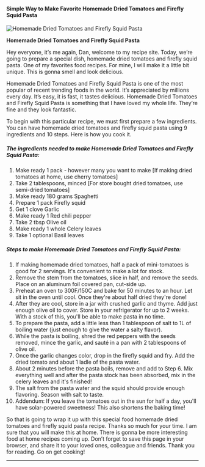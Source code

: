             

#### Simple Way to Make Favorite Homemade Dried Tomatoes and Firefly Squid Pasta

![Homemade Dried Tomatoes and Firefly Squid Pasta](https://img-global.cpcdn.com/recipes/6111170181201920/751x532cq70/homemade-dried-tomatoes-and-firefly-squid-pasta-recipe-main-photo.jpg)

**Homemade Dried Tomatoes and Firefly Squid Pasta**

Hey everyone, it’s me again, Dan, welcome to my recipe site. Today, we’re going to prepare a special dish, homemade dried tomatoes and firefly squid pasta. One of my favorites food recipes. For mine, I will make it a little bit unique. This is gonna smell and look delicious.

Homemade Dried Tomatoes and Firefly Squid Pasta is one of the most popular of recent trending foods in the world. It’s appreciated by millions every day. It’s easy, it is fast, it tastes delicious. Homemade Dried Tomatoes and Firefly Squid Pasta is something that I have loved my whole life. They’re fine and they look fantastic.

To begin with this particular recipe, we must first prepare a few ingredients. You can have homemade dried tomatoes and firefly squid pasta using 9 ingredients and 10 steps. Here is how you cook it.

##### The ingredients needed to make Homemade Dried Tomatoes and Firefly Squid Pasta:

1.  Make ready 1 pack - however many you want to make \[If making dried tomatoes at home, use cherry tomatoes\]
2.  Take 2 tablespoons, minced \[For store bought dried tomatoes, use semi-dried tomatoes\]
3.  Make ready 180 grams Spaghetti
4.  Prepare 1 pack Firefly squid
5.  Get 1 clove Garlic
6.  Make ready 1 Red chili pepper
7.  Take 2 tbsp Olive oil
8.  Make ready 1 whole Celery leaves
9.  Take 1 optional Basil leaves

##### Steps to make Homemade Dried Tomatoes and Firefly Squid Pasta:

1.  If making homemade dried tomatoes, half a pack of mini-tomatoes is good for 2 servings. It's convenient to make a lot for stock.
2.  Remove the stem from the tomatoes, slice in half, and remove the seeds. Place on an aluminum foil covered pan, cut-side up.
3.  Preheat an oven to 300F/150C and bake for 50 minutes to an hour. Let sit in the oven until cool. Once they're about half dried they're done!
4.  After they are cool, store in a jar with crushed garlic and thyme. Add just enough olive oil to cover. Store in your refrigerator for up to 2 weeks. With a stock of this, you'll be able to make pasta in no time.
5.  To prepare the pasta, add a little less than 1 tablespoon of salt to 1L of boiling water (just enough to give the water a salty flavor).
6.  While the pasta is boiling, shred the red peppers with the seeds removed, mince the garlic, and sauté in a pan with 2 tablespoons of olive oil.
7.  Once the garlic changes color, drop in the firefly squid and fry. Add the dried tomato and about 1 ladle of the pasta water.
8.  About 2 minutes before the pasta boils, remove and add to Step 6. Mix everything well and after the pasta stock has been absorbed, mix in the celery leaves and it's finished!
9.  The salt from the pasta water and the squid should provide enough flavoring. Season with salt to taste.
10.  Addendum: If you leave the tomatoes out in the sun for half a day, you'll have solar-powered sweetness! This also shortens the baking time!

So that is going to wrap it up with this special food homemade dried tomatoes and firefly squid pasta recipe. Thanks so much for your time. I am sure that you will make this at home. There is gonna be more interesting food at home recipes coming up. Don’t forget to save this page in your browser, and share it to your loved ones, colleague and friends. Thank you for reading. Go on get cooking!

* * *